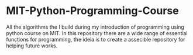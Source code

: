 # MIT-Python-Programming-Course
All the algorithms the I build during my introduction of programming using python course on MIT.
In this repository there are a wide range of essential functions for programming, the ideia is to 
create a assecible repository for helping future works. 
